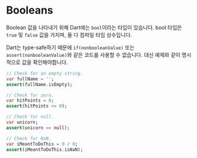 # Booleans

Boolean 값을 나타내기 위해 Dart에는 `bool`이라는 타입이 있습니다. bool 타입은 `true` 및 `false` 값을 가지며, 둘 다 컴파일 타임 상수입니다.

Dart는 type-safe하기 때문에 `if(nonbooleanValue)` 또는 `assert(nonbooleanValue)`와 같은 코드를 사용할 수 없습니다. 대신 예제와 같이 명시적으로 값을 확인해야합니다.

```dart
// Check for an empty string.
var fullName = '';
assert(fullName.isEmpty);

// Check for zero.
var hitPoints = 0;
assert(hitPoints <= 0);

// Check for null.
var unicorn;
assert(unicorn == null);

// Check for NaN.
var iMeantToDoThis = 0 / 0;
assert(iMeantToDoThis.isNaN);
```
